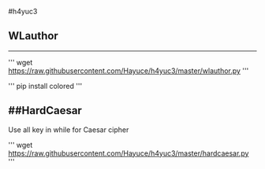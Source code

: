 #h4yuc3

## WLauthor
------
'''
 wget https://raw.githubusercontent.com/Hayuce/h4yuc3/master/wlauthor.py
'''

'''
 pip install colored
'''

##HardCaesar
-----
Use all key in while for Caesar cipher

'''
 wget https://raw.githubusercontent.com/Hayuce/h4yuc3/master/hardcaesar.py
'''
